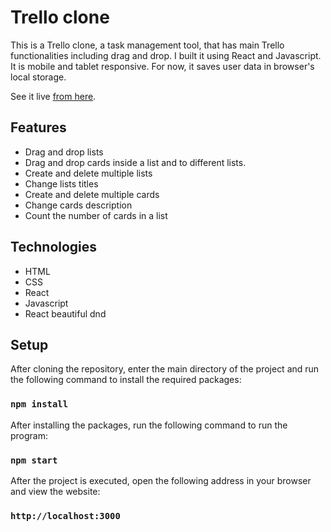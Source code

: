 # Trello clone
This is a Trello clone, a task management tool, that has main Trello functionalities including drag and drop. I built it using React and Javascript. It is mobile and tablet responsive. For now, it saves user data in browser's local storage.

See it live [from here](https://trello-amir-sadri.vercel.app).

## Features
* Drag and drop lists 
* Drag and drop cards inside a list and to different lists. 
* Create and delete multiple lists
* Change lists titles
* Create and delete multiple cards
* Change cards description
* Count the number of cards in a list

## Technologies
* HTML
* CSS
* React
* Javascript
* React beautiful dnd


## Setup
After cloning the repository, enter the main directory of the project and run the following command to install the required packages:
### `npm install`
After installing the packages, run the following command to run the program:
### `npm start`
After the project is executed, open the following address in your browser and view the website:
### `http://localhost:3000`
